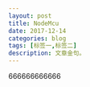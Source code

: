 ```yaml
---
layout: post
title: NodeMcu
date: 2017-12-14
categories: blog
tags: [标签一,标签二]
description: 文章金句。
---
```


666666666666












